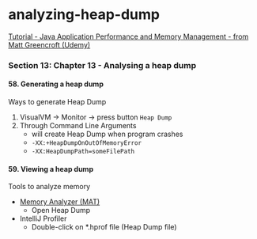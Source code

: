 # analyzing-heap-dump
[Tutorial - Java Application Performance and Memory Management - from Matt Greencroft (Udemy)](../README.md)

###  Section 13: Chapter 13 - Analysing a heap dump

#### 58. Generating a heap dump

Ways to generate Heap Dump
1. VisualVM &rarr; Monitor &rarr; press button `Heap Dump`
2. Through Command Line Arguments
   - will create Heap Dump when program crashes
   - `-XX:+HeapDumpOnOutOfMemoryError`
   - `-XX:HeapDumpPath=someFilePath`

#### 59. Viewing a heap dump

Tools to analyze memory
- [Memory Analyzer (MAT)](https://www.eclipse.org/mat/)
  - Open Heap Dump
- IntelliJ Profiler
  - Double-click on *.hprof file (Heap Dump file)  
   
